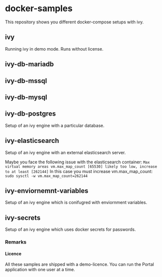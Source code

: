 # docker-samples

This repository shows you different docker-compose setups with ivy.

## ivy

Running ivy in demo mode. Runs without license.

## ivy-db-mariadb
## ivy-db-mssql
## ivy-db-mysql
## ivy-db-postgres

Setup of an ivy engine with a particular database.

## ivy-elasticsearch

Setup of an ivy engine with an external elasticsearch server.

Maybe you face the following issue with the elasticsearch container: `Max virtual memory areas vm.max_map_count [65530] likely too low, increase to at least [262144]` In this case you must increase vm.max_map_count: `sudo sysctl -w vm.max_map_count=262144`

## ivy-enviornemnt-variables

Setup of an ivy engine which is conifugred with enviornment variables.

## ivy-secrets

Setup of an ivy engine which uses docker secrets for passwords.

### Remarks

#### Licence

All these samples are shipped with a demo-licence. You can 
run the Portal application with one user at a time.
